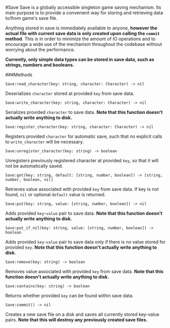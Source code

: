 #Save
Save is a globally accessible singleton game saving mechanism. Its main purpose is to provide a convenient way for
storing and retrieving data to/from game's save file.

Anything stored in save is immediately available to anyone, **however the actual file with current save data is only
created upon calling the `commit` method**. This is in order to minimize the amount of IO operations and to encourage a wide
use of the mechanism throughout the codebase without worrying about the performance.

**Currently, only simple data types can be stored in save data, such as strings, numbers and booleans.**


###Methods

```
Save:read_character(key: string, character: Character) -> nil
```
Deserializes `character` stored at provided `key` from save data.

```
Save:write_character(key: string, character: Character) -> nil
```
Serializes provided `character` to save data. **Note that this function doesn't actually write anything to disk.**

```
Save:register_character(key: string, character: Character) -> nil
```
Registers provided `character` for automatic save, such that no explicit calls to `write_character` will be necessary.

```
Save:unregister_character(key: string) -> boolean
```
Unregisters previously registered character at provided `key`, so that it will not be automatically saved.

```
Save:get(key: string, default: [string, number, boolean]) -> [string, number, boolean, nil]
```
Retrieves value associated with provided `key` from save data. If key is not found, `nil` or optional `default` value is
returned.

```
Save:put(key: string, value: [string, number, boolean]) -> nil
```
Adds provided `key`-`value` pair to save data. **Note that this function doesn't actually write anything to disk.**

```
Save:put_if_nil(key: string, value: [string, number, boolean]) -> boolean
```
Adds provided `key`-`value` pair to save data only if there is no value stored for provided `key`. **Note that this function
doesn't actually write anything to disk.**

```
Save:remove(key: string) -> boolean
```
Removes value associated with provided `key` from save data. **Note that this function doesn't actually write anything to
disk.**

```
Save:contains(key: string) -> boolean
```
Returns whether provided `key` can be found within save data.

```
Save:commit() -> nil
```
Creates a new save file on a disk and saves all currently stored key-value pairs. **Note that this will destroy any
previously created save files.**